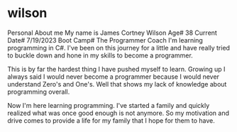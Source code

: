 # wilson
Personal About me 
My name is James Cortney Wilson
Age# 38
Current Date# 7/19/2023
Boot Camp# The Programmer Coach
I'm learning programming in C#. I've been on this journey for a little and have really tried to buckle down and hone in my skills to become a programmer.

This is by far the hardest thing I have pushed myself to learn. Growing up I always said I would never become a programmer because I would never understand Zero's and One's. Well that shows my lack of knowledge about programming overall.

Now I'm here learning programming. I've started a family and quickly realized what was once good enough is not anymore. So my motivation and drive comes to provide a life for my family that I hope for them to have.

